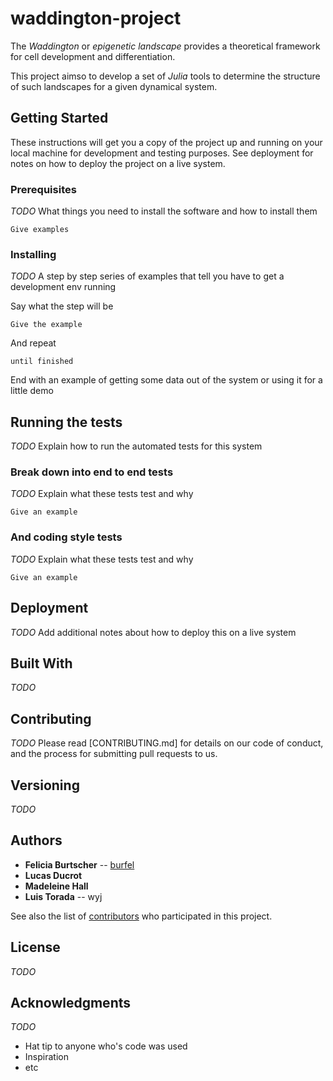 # waddington-project

The _Waddington_ or _epigenetic landscape_ provides a theoretical framework for cell development and differentiation.

This project aimso to develop a set of _Julia_ tools to determine the structure of such landscapes for a given dynamical system.


## Getting Started

These instructions will get you a copy of the project up and running on your local machine for development and testing purposes. See deployment for notes on how to deploy the project on a live system.

### Prerequisites

_TODO_
What things you need to install the software and how to install them

```
Give examples
```

### Installing

_TODO_
A step by step series of examples that tell you have to get a development env running

Say what the step will be

```
Give the example
```

And repeat

```
until finished
```

End with an example of getting some data out of the system or using it for a little demo

## Running the tests

_TODO_
Explain how to run the automated tests for this system

### Break down into end to end tests

_TODO_
Explain what these tests test and why

```
Give an example
```

### And coding style tests

_TODO_
Explain what these tests test and why

```
Give an example
```

## Deployment
_TODO_
Add additional notes about how to deploy this on a live system

## Built With
_TODO_

## Contributing
_TODO_
Please read [CONTRIBUTING.md] for details on our code of conduct, and the process for submitting pull requests to us.

## Versioning
_TODO_

## Authors

* **Felicia Burtscher** -- [burfel](https://github.com/burfel)
* **Lucas Ducrot**
* **Madeleine Hall**
* **Luis Torada** -- wyj

See also the list of [contributors](https://github.com/waddle-project/contributors) who participated in this project.

## License
_TODO_

## Acknowledgments
_TODO_
* Hat tip to anyone who's code was used
* Inspiration
* etc
